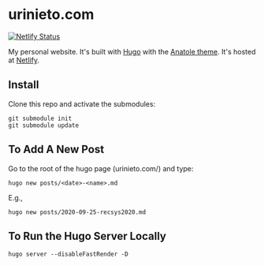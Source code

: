 # urinieto.com

[![Netlify Status](https://api.netlify.com/api/v1/badges/e6a22004-09b5-446c-b26f-c715d8b81dd1/deploy-status)](https://app.netlify.com/sites/urinieto/deploys)

My personal website. It's built with [Hugo](https://gohugo.io/) with the [Anatole theme](https://github.com/lxndrblz/anatole). It's hosted at [Netlify](https://www.netlify.com/).

## Install

Clone this repo and activate the submodules:

    git submodule init
    git submodule update

## To Add A New Post

Go to the root of the hugo page (urinieto.com/) and type:

    hugo new posts/<date>-<name>.md

E.g.,
    
    hugo new posts/2020-09-25-recsys2020.md


## To Run the Hugo Server Locally

    hugo server --disableFastRender -D
